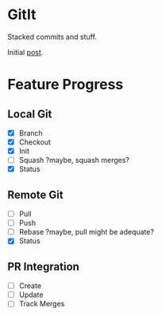 # GitIt

Stacked commits and stuff.

Initial [post](https://junctionbox.ca/2022/06/22/stacked-commits.html). 

# Feature Progress

## Local Git

* [x] Branch
* [x] Checkout
* [x] Init
* [ ] Squash ?maybe, squash merges?
* [x] Status

## Remote Git

* [ ] Pull
* [ ] Push
* [ ] Rebase ?maybe, pull might be adequate?
* [x] Status

## PR Integration

* [ ] Create
* [ ] Update
* [ ] Track Merges